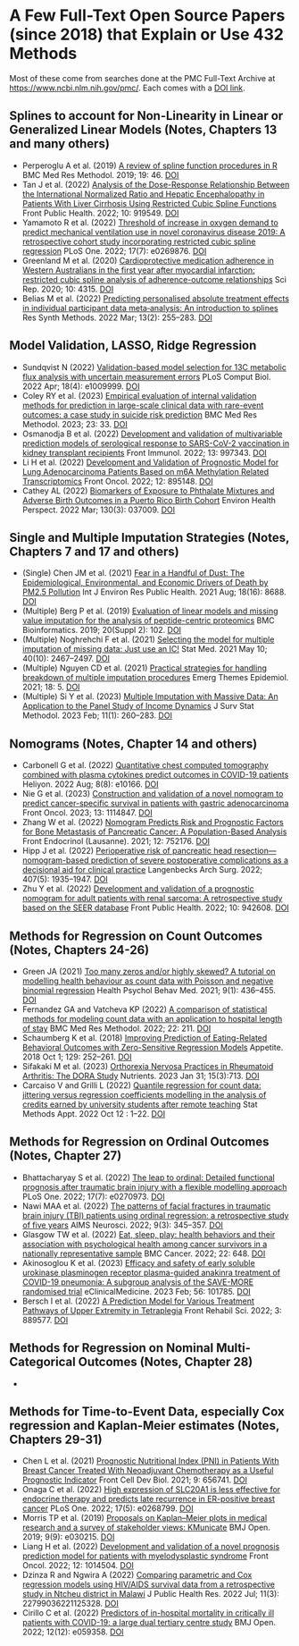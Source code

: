 # A Few Full-Text Open Source Papers (since 2018) that Explain or Use 432 Methods

Most of these come from searches done at the PMC Full-Text Archive at <https://www.ncbi.nlm.nih.gov/pmc/>. Each comes with a [DOI link](https://www.doi.org/).

## Splines to account for Non-Linearity in Linear or Generalized Linear Models (Notes, Chapters 13 and many others)

- Perperoglu A et al. (2019) [A review of spline function procedures in R](https://www.ncbi.nlm.nih.gov/pmc/articles/PMC6402144/) BMC Med Res Methodol. 2019; 19: 46. [DOI](https://doi.org/10.1186%2Fs12874-019-0666-3)
- Tan J et al. (2022) [Analysis of the Dose-Response Relationship Between the International Normalized Ratio and Hepatic Encephalopathy in Patients With Liver Cirrhosis Using Restricted Cubic Spline Functions](https://www.ncbi.nlm.nih.gov/pmc/articles/PMC9273778/) Front Public Health. 2022; 10: 919549. [DOI](https://doi.org/10.3389%2Ffpubh.2022.919549)
- Yamamoto R et al. (2022) [Threshold of increase in oxygen demand to predict mechanical ventilation use in novel coronavirus disease 2019: A retrospective cohort study incorporating restricted cubic spline regression](https://www.ncbi.nlm.nih.gov/pmc/articles/PMC9282654/) PLoS One. 2022; 17(7): e0269876. [DOI](https://doi.org/10.1371%2Fjournal.pone.0269876)
- Greenland M et al. (2020) [Cardioprotective medication adherence in Western Australians in the first year after myocardial infarction: restricted cubic spline analysis of adherence-outcome relationships](https://www.ncbi.nlm.nih.gov/pmc/articles/PMC7062740/) Sci Rep. 2020; 10: 4315. [DOI](https://doi.org/10.1038%2Fs41598-020-60799-5)
- Belias M et al. (2022) [Predicting personalised absolute treatment effects in individual participant data meta‐analysis: An introduction to splines](https://www.ncbi.nlm.nih.gov/pmc/articles/PMC9303665/) Res Synth Methods. 2022 Mar; 13(2): 255–283. [DOI](https://doi.org/10.1002%2Fjrsm.1546)

## Model Validation, LASSO, Ridge Regression 

- Sundqvist N (2022) [Validation-based model selection for 13C metabolic flux analysis with uncertain measurement errors](https://www.ncbi.nlm.nih.gov/pmc/articles/PMC9022838/) PLoS Comput Biol. 2022 Apr; 18(4): e1009999. [DOI](https://doi.org/10.1371%2Fjournal.pcbi.1009999)
- Coley RY et al. (2023) [Empirical evaluation of internal validation methods for prediction in large-scale clinical data with rare-event outcomes: a case study in suicide risk prediction](https://www.ncbi.nlm.nih.gov/pmc/articles/PMC9890785/) BMC Med Res Methodol. 2023; 23: 33. [DOI](https://doi.org/10.1186%2Fs12874-023-01844-5)
- Osmanodja B et al. (2022) [Development and validation of multivariable prediction models of serological response to SARS-CoV-2 vaccination in kidney transplant recipients](https://www.ncbi.nlm.nih.gov/pmc/articles/PMC9576943/) Front Immunol. 2022; 13: 997343. [DOI](https://doi.org/10.3389%2Ffimmu.2022.997343)
- Li H et al. (2022) [Development and Validation of Prognostic Model for Lung Adenocarcinoma Patients Based on m6A Methylation Related Transcriptomics](https://www.ncbi.nlm.nih.gov/pmc/articles/PMC9243308/) Front Oncol. 2022; 12: 895148. [DOI](https://doi.org/10.3389%2Ffonc.2022.895148)
- Cathey AL (2022) [Biomarkers of Exposure to Phthalate Mixtures and Adverse Birth Outcomes in a Puerto Rico Birth Cohort](https://www.ncbi.nlm.nih.gov/pmc/articles/PMC8953418/) Environ Health Perspect. 2022 Mar; 130(3): 037009. [DOI](https://doi.org/10.1289%2FEHP8990)

## Single and Multiple Imputation Strategies (Notes, Chapters 7 and 17 and others)

- (Single) Chen JM et al. (2021) [Fear in a Handful of Dust: The Epidemiological, Environmental, and Economic Drivers of Death by PM2.5 Pollution](https://www.ncbi.nlm.nih.gov/pmc/articles/PMC8393768/) Int J Environ Res Public Health. 2021 Aug; 18(16): 8688. [DOI](https://doi.org/10.3390%2Fijerph18168688)
- (Multiple) Berg P et al. (2019) [Evaluation of linear models and missing value imputation for the analysis of peptide-centric proteomics](https://www.ncbi.nlm.nih.gov/pmc/articles/PMC6419331/) BMC Bioinformatics. 2019; 20(Suppl 2): 102. [DOI](https://doi.org/10.1186%2Fs12859-019-2619-6)
- (Multiple) Noghrehchi F et al. (2021) [Selecting the model for multiple imputation of missing data: Just use an IC!](https://www.ncbi.nlm.nih.gov/pmc/articles/PMC8248419/) Stat Med. 2021 May 10; 40(10): 2467–2497. [DOI](https://doi.org/10.1002%2Fsim.8915)
- (Multiple) Nguyen CD et al. (2021) [Practical strategies for handling breakdown of multiple imputation procedures](https://www.ncbi.nlm.nih.gov/pmc/articles/PMC8017730/) Emerg Themes Epidemiol. 2021; 18: 5. [DOI](https://doi.org/10.1186%2Fs12982-021-00095-3)
- (Multiple) Si Y et al. (2023) [Multiple Imputation with Massive Data: An Application to the Panel Study of Income Dynamics](https://www.ncbi.nlm.nih.gov/pmc/articles/PMC9874997/) J Surv Stat Methodol. 2023 Feb; 11(1): 260–283. [DOI](https://doi.org/10.1093%2Fjssam%2Fsmab038)

## Nomograms (Notes, Chapter 14 and others)

- Carbonell G et al. (2022) [Quantitative chest computed tomography combined with plasma cytokines predict outcomes in COVID-19 patients](https://www.ncbi.nlm.nih.gov/pmc/articles/PMC9356575/) Heliyon. 2022 Aug; 8(8): e10166. [DOI](https://doi.org/10.1016%2Fj.heliyon.2022.e10166)
- Nie G et al. (2023) [Construction and validation of a novel nomogram to predict cancer-specific survival in patients with gastric adenocarcinoma](https://www.ncbi.nlm.nih.gov/pmc/articles/PMC9948249/) Front Oncol. 2023; 13: 1114847. [DOI](https://doi.org/10.3389%2Ffonc.2023.1114847)
- Zhang W et al. (2022) [Nomogram Predicts Risk and Prognostic Factors for Bone Metastasis of Pancreatic Cancer: A Population-Based Analysis](https://www.ncbi.nlm.nih.gov/pmc/articles/PMC8959409/) Front Endocrinol (Lausanne). 2021; 12: 752176. [DOI](https://doi.org/10.3389%2Ffendo.2021.752176)
- Hipp J et al. (2022) [Perioperative risk of pancreatic head resection—nomogram-based prediction of severe postoperative complications as a decisional aid for clinical practice](https://www.ncbi.nlm.nih.gov/pmc/articles/PMC9399026/) Langenbecks Arch Surg. 2022; 407(5): 1935–1947. [DOI](https://doi.org/10.1007%2Fs00423-021-02426-z)
- Zhu Y et al. (2022) [Development and validation of a prognostic nomogram for adult patients with renal sarcoma: A retrospective study based on the SEER database](https://www.ncbi.nlm.nih.gov/pmc/articles/PMC9524186/) Front Public Health. 2022; 10: 942608. [DOI](https://doi.org/10.3389%2Ffpubh.2022.942608)

## Methods for Regression on Count Outcomes (Notes, Chapters 24-26)

- Green JA (2021) [Too many zeros and/or highly skewed? A tutorial on modelling health behaviour as count data with Poisson and negative binomial regression](https://www.ncbi.nlm.nih.gov/pmc/articles/PMC8159206) Health Psychol Behav Med. 2021; 9(1): 436–455. [DOI](https://doi.org/10.1080%2F21642850.2021.1920416)
- Fernandez GA and Vatcheva KP (2022) [A comparison of statistical methods for modeling count data with an application to hospital length of stay](https://www.ncbi.nlm.nih.gov/pmc/articles/PMC9351158/) BMC Med Res Methodol. 2022; 22: 211. [DOI](https://doi.org/10.1186%2Fs12874-022-01685-8)
- Schaumberg K et al. (2018) [Improving Prediction of Eating-Related Behavioral Outcomes with Zero-Sensitive Regression Models](https://www.ncbi.nlm.nih.gov/pmc/articles/PMC6778476/) Appetite. 2018 Oct 1; 129: 252–261. [DOI](https://doi.org/10.1016%2Fj.appet.2018.06.030)
- Sifakaki M et al. (2023) [Orthorexia Nervosa Practices in Rheumatoid Arthritis: The DORA Study](https://www.ncbi.nlm.nih.gov/pmc/articles/PMC9919523/) Nutrients. 2023 Jan 31; 15(3):713. [DOI](https://doi.org/10.3390%2Fnu15030713)
- Carcaiso V and Grilli L (2022) [Quantile regression for count data: jittering versus regression coefficients modelling in the analysis of credits earned by university students after remote teaching](https://www.ncbi.nlm.nih.gov/pmc/articles/PMC9554398/) Stat Methods Appt. 2022 Oct 12 : 1–22. [DOI](https://doi.org/10.1007%2Fs10260-022-00661-2)

## Methods for Regression on Ordinal Outcomes (Notes, Chapter 27)

- Bhattacharyay S et al. (2022) [The leap to ordinal: Detailed functional prognosis after traumatic brain injury with a flexible modelling approach](https://www.ncbi.nlm.nih.gov/pmc/articles/PMC9255749/) PLoS One. 2022; 17(7): e0270973. [DOI](https://doi.org/10.1371%2Fjournal.pone.0270973)
- Nawi MAA et al. (2022) [The patterns of facial fractures in traumatic brain injury (TBI) patients using ordinal regression: a retrospective study of five years](https://www.ncbi.nlm.nih.gov/pmc/articles/PMC9581734/) AIMS Neurosci. 2022; 9(3): 345–357. [DOI](https://doi.org/10.3934%2FNeuroscience.2022019)
- Glasgow TW et al. (2022) [Eat, sleep, play: health behaviors and their association with psychological health among cancer survivors in a nationally representative sample](https://www.ncbi.nlm.nih.gov/pmc/articles/PMC9190125/) BMC Cancer. 2022; 22: 648. [DOI](https://doi.org/10.1186%2Fs12885-022-09718-7)
- Akinosoglou K et al. (2023) [Efficacy and safety of early soluble urokinase plasminogen receptor plasma-guided anakinra treatment of COVID-19 pneumonia: A subgroup analysis of the SAVE-MORE randomised trial](https://www.ncbi.nlm.nih.gov/pmc/articles/PMC9791950/) eClinicalMedicine. 2023 Feb; 56: 101785. [DOI](https://doi.org/10.1016%2Fj.eclinm.2022.101785)
- Bersch I et al. (2022) [A Prediction Model for Various Treatment Pathways of Upper Extremity in Tetraplegia](https://www.ncbi.nlm.nih.gov/pmc/articles/PMC9397669/) Front Rehabil Sci. 2022; 3: 889577. [DOI](https://doi.org/10.3389%2Ffresc.2022.889577)

## Methods for Regression on Nominal Multi-Categorical Outcomes (Notes, Chapter 28)

- 

## Methods for Time-to-Event Data, especially Cox regression and Kaplan-Meier estimates (Notes, Chapters 29-31)

- Chen L et al. (2021) [Prognostic Nutritional Index (PNI) in Patients With Breast Cancer Treated With Neoadjuvant Chemotherapy as a Useful Prognostic Indicator](https://www.ncbi.nlm.nih.gov/pmc/articles/PMC8042235/) Front Cell Dev Biol. 2021; 9: 656741. [DOI](https://doi.org/10.3389%2Ffcell.2021.656741)
- Onaga C et al. (2022) [High expression of SLC20A1 is less effective for endocrine therapy and predicts late recurrence in ER-positive breast cancer](https://www.ncbi.nlm.nih.gov/pmc/articles/PMC9126382/) PLoS One. 2022; 17(5): e0268799. [DOI](https://doi.org/10.1371%2Fjournal.pone.0268799)
- Morris TP et al. (2019) [Proposals on Kaplan–Meier plots in medical research and a survey of stakeholder views: KMunicate](https://www.ncbi.nlm.nih.gov/pmc/articles/PMC6773317/) BMJ Open. 2019; 9(9): e030215. [DOI](https://doi.org/10.1136%2Fbmjopen-2019-030215)
- Liang H et al. (2022) [Development and validation of a novel prognosis prediction model for patients with myelodysplastic syndrome](https://www.ncbi.nlm.nih.gov/pmc/articles/PMC9597308/) Front Oncol. 2022; 12: 1014504. [DOI](https://doi.org/10.3389%2Ffonc.2022.1014504)
- Dzinza R and Ngwira A (2022) [Comparing parametric and Cox regression models using HIV/AIDS survival data from a retrospective study in Ntcheu district in Malawi](https://www.ncbi.nlm.nih.gov/pmc/articles/PMC9523851/) J Public Health Res. 2022 Jul; 11(3): 22799036221125328. [DOI](https://doi.org/10.1177%2F22799036221125328)
- Cirillo C et al. (2022) [Predictors of in-hospital mortality in critically ill patients with COVID-19: a large dual tertiary centre study](https://www.ncbi.nlm.nih.gov/pmc/articles/PMC9716800/) BMJ Open. 2022; 12(12): e059358. [DOI](https://doi.org/10.1136%2Fbmjopen-2021-059358)
